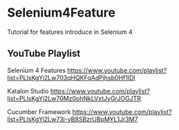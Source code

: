 # Selenium4Feature

Tutorial for features introduce in Selenium 4

## YouTube Playlist

Selenium 4 Features https://www.youtube.com/playlist?list=PLlsKgYi2Lw703qHQKFqAdPjhsb0Hf1IDl

Katalon Studio https://www.youtube.com/playlist?list=PLlsKgYi2Lw70Mz0ohNkLVxtJyGrJOGJTR

Cucumber Framework https://www.youtube.com/playlist?list=PLlsKgYi2Lw73j-yB8SBzrUBpMYL1Jr3M7
